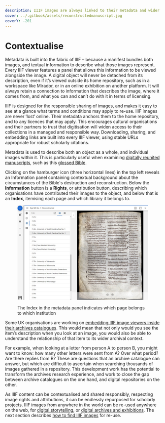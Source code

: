 ```yaml
---
description: IIIF images are always linked to their metadata and wider archival context
cover: ../.gitbook/assets/reconstructedmanuscript.jpg
coverY: -201
---
```


# Contextualise

Metadata is built into the fabric of IIIF – because a manifest bundles both images, and textual information to describe what those images represent. Every IIIF viewer features a panel that allows this information to be viewed alongside the image. A digital object will never be detached from its description, even if it’s viewed outside its home repository, such as in a workspace like Mirador, or in an online exhibition on another platform. It will always retain a connection to information that describes the image, where it comes from, and what you can and can’t do with it in terms of licensing.

IIIF is designed for the responsible sharing of images, and makes it easy to see at a glance what terms and conditions may apply to re-use. IIIF images are never ‘lost’ online. Their metadata anchors them to the home repository, and to any licences that may apply. This encourages cultural organisations and their partners to trust that digitisation will widen access to their collections in a managed and responsible way. Downloading, sharing, and embedding links are built into every IIIF viewer, using stable URLs appropriate for robust scholarly citations.

Metadata is used to describe both an object as a whole, and individual images within it. This is particularly useful when examining [digitally reunited manuscripts](reunify.md), such as this [glossed Bible](https://projectmirador.org/embed/?iiif-content=https://dms-data.stanford.edu/data/manifests/Stanford/ege1/manifest.json).&#x20;

Clicking on the hamburger icon (three horizontal lines) in the top left reveals an Information panel containing contextual background about the circumstances of the Bible's destruction and reconstruction. Below the **Information** button is a **Rights**, or attribution button, describing which organisations have contributed their images to the object, and below that is an **Index**, itemising each page and which library it belongs to.

<figure><img src="../.gitbook/assets/reconstructedmanuscript.jpg" alt=""><figcaption><p>The Index in the metadata panel indicates which page belongs to which institution</p></figcaption></figure>

Some UK organisations are working on [embedding IIIF image viewers inside their archives catalogues](https://blog.archiveshub.jisc.ac.uk/2022/11/30/exploring-iiif-for-the-images-and-machine-learning-project/). This would mean that not only would you see the item’s description when you look at an image, you would also be able to understand the relationship of that item to its wider archival context.&#x20;

For example, when looking at a letter from person A to person B, you might want to know: how many other letters were sent from A? Over what period? Are there replies from B? These are questions that an archive catalogue can answer, but which are difficult to ascertain when searching thousands of images gathered in a repository. This development work has the potential to transform the archives research experience, and work to close the gap between archive catalogues on the one hand, and digital repositories on the other.

As IIIF content can be contextualised and shared responsibly, respecting image rights and attributions, it can be endlessly repurposed for scholarly projects. IIIF images from anywhere in the world can be re-used anywhere on the web, for [digital storytelling](../digital-storytelling/), or [digital archives and exhibitions](../digital-archives-and-exhibitions/). The next section describes [how to find IIIF images](finding-iiif-images.md) for re-use.
